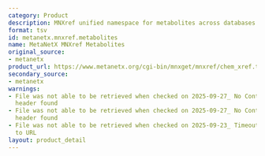 ```yaml
---
category: Product
description: MNXref unified namespace for metabolites across databases
format: tsv
id: metanetx.mnxref.metabolites
name: MetaNetX MNXref Metabolites
original_source:
- metanetx
product_url: https://www.metanetx.org/cgi-bin/mnxget/mnxref/chem_xref.tsv
secondary_source:
- metanetx
warnings:
- File was not able to be retrieved when checked on 2025-09-27_ No Content-Length
  header found
- File was not able to be retrieved when checked on 2025-09-27_ No Content-Length
  header found
- File was not able to be retrieved when checked on 2025-09-23_ Timeout connecting
  to URL
layout: product_detail
---
```

